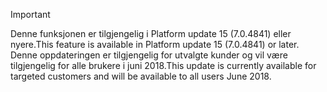 > [!IMPORTANT]
> <span data-ttu-id="c93b7-101">Denne funksjonen er tilgjengelig i Platform update 15 (7.0.4841) eller nyere.</span><span class="sxs-lookup"><span data-stu-id="c93b7-101">This feature is available in Platform update 15 (7.0.4841) or later.</span></span> <span data-ttu-id="c93b7-102">Denne oppdateringen er tilgjengelig for utvalgte kunder og vil være tilgjengelig for alle brukere i juni 2018.</span><span class="sxs-lookup"><span data-stu-id="c93b7-102">This update is currently available for targeted customers and will be available to all users June 2018.</span></span>

